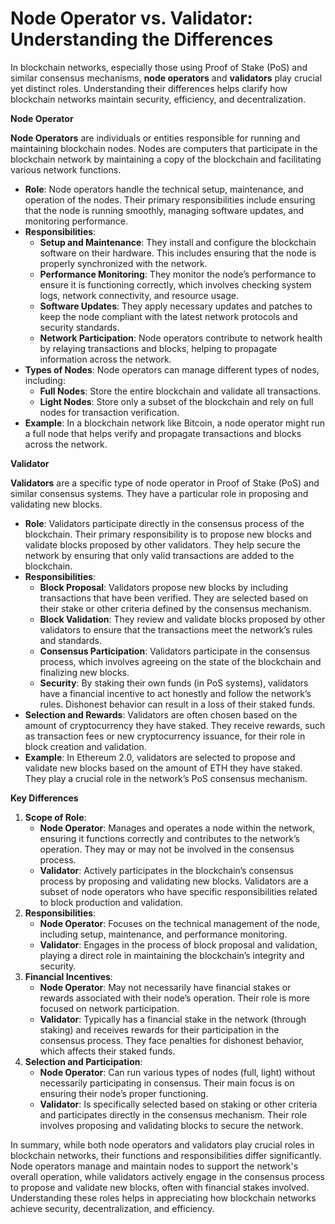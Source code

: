 # Node Operator vs. Validator: Understanding the Differences

In blockchain networks, especially those using Proof of Stake (PoS) and similar consensus mechanisms, **node operators** and **validators** play crucial yet distinct roles. Understanding their differences helps clarify how blockchain networks maintain security, efficiency, and decentralization.

**Node Operator**

**Node Operators** are individuals or entities responsible for running and maintaining blockchain nodes. Nodes are computers that participate in the blockchain network by maintaining a copy of the blockchain and facilitating various network functions.

* **Role**: Node operators handle the technical setup, maintenance, and operation of the nodes. Their primary responsibilities include ensuring that the node is running smoothly, managing software updates, and monitoring performance.
* **Responsibilities**:
  * **Setup and Maintenance**: They install and configure the blockchain software on their hardware. This includes ensuring that the node is properly synchronized with the network.
  * **Performance Monitoring**: They monitor the node’s performance to ensure it is functioning correctly, which involves checking system logs, network connectivity, and resource usage.
  * **Software Updates**: They apply necessary updates and patches to keep the node compliant with the latest network protocols and security standards.
  * **Network Participation**: Node operators contribute to network health by relaying transactions and blocks, helping to propagate information across the network.
* **Types of Nodes**: Node operators can manage different types of nodes, including:
  * **Full Nodes**: Store the entire blockchain and validate all transactions.
  * **Light Nodes**: Store only a subset of the blockchain and rely on full nodes for transaction verification.
* **Example**: In a blockchain network like Bitcoin, a node operator might run a full node that helps verify and propagate transactions and blocks across the network.

**Validator**

**Validators** are a specific type of node operator in Proof of Stake (PoS) and similar consensus systems. They have a particular role in proposing and validating new blocks.

* **Role**: Validators participate directly in the consensus process of the blockchain. Their primary responsibility is to propose new blocks and validate blocks proposed by other validators. They help secure the network by ensuring that only valid transactions are added to the blockchain.
* **Responsibilities**:
  * **Block Proposal**: Validators propose new blocks by including transactions that have been verified. They are selected based on their stake or other criteria defined by the consensus mechanism.
  * **Block Validation**: They review and validate blocks proposed by other validators to ensure that the transactions meet the network’s rules and standards.
  * **Consensus Participation**: Validators participate in the consensus process, which involves agreeing on the state of the blockchain and finalizing new blocks.
  * **Security**: By staking their own funds (in PoS systems), validators have a financial incentive to act honestly and follow the network’s rules. Dishonest behavior can result in a loss of their staked funds.
* **Selection and Rewards**: Validators are often chosen based on the amount of cryptocurrency they have staked. They receive rewards, such as transaction fees or new cryptocurrency issuance, for their role in block creation and validation.
* **Example**: In Ethereum 2.0, validators are selected to propose and validate new blocks based on the amount of ETH they have staked. They play a crucial role in the network’s PoS consensus mechanism.

**Key Differences**

1. **Scope of Role**:
   * **Node Operator**: Manages and operates a node within the network, ensuring it functions correctly and contributes to the network’s operation. They may or may not be involved in the consensus process.
   * **Validator**: Actively participates in the blockchain’s consensus process by proposing and validating new blocks. Validators are a subset of node operators who have specific responsibilities related to block production and validation.
2. **Responsibilities**:
   * **Node Operator**: Focuses on the technical management of the node, including setup, maintenance, and performance monitoring.
   * **Validator**: Engages in the process of block proposal and validation, playing a direct role in maintaining the blockchain’s integrity and security.
3. **Financial Incentives**:
   * **Node Operator**: May not necessarily have financial stakes or rewards associated with their node’s operation. Their role is more focused on network participation.
   * **Validator**: Typically has a financial stake in the network (through staking) and receives rewards for their participation in the consensus process. They face penalties for dishonest behavior, which affects their staked funds.
4. **Selection and Participation**:
   * **Node Operator**: Can run various types of nodes (full, light) without necessarily participating in consensus. Their main focus is on ensuring their node’s proper functioning.
   * **Validator**: Is specifically selected based on staking or other criteria and participates directly in the consensus mechanism. Their role involves proposing and validating blocks to secure the network.

In summary, while both node operators and validators play crucial roles in blockchain networks, their functions and responsibilities differ significantly. Node operators manage and maintain nodes to support the network's overall operation, while validators actively engage in the consensus process to propose and validate new blocks, often with financial stakes involved. Understanding these roles helps in appreciating how blockchain networks achieve security, decentralization, and efficiency.
